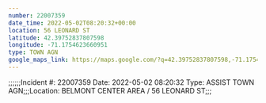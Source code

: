 ```yaml
---
number: 22007359
date_time: 2022-05-02T08:20:32+00:00
location: 56 LEONARD ST
latitude: 42.39752837807598
longitude: -71.1754623660951
type: TOWN AGN
google_maps_link: https://maps.google.com/?q=42.39752837807598,-71.1754623660951
---
```


;;;;;;Incident #: 22007359   Date: 2022-05-02 08:20:32   Type: ASSIST TOWN AGN;;;Location: BELMONT CENTER AREA / 56 LEONARD ST;;;
